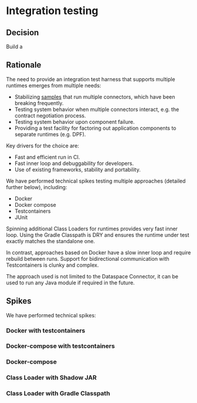 # Integration testing

## Decision

Build a 

## Rationale

The need to provide an integration test harness that supports multiple runtimes emerges from multiple needs:

- Stabilizing [samples](../../samples) that run multiple connectors, which have been breaking frequently.
- Testing system behavior when multiple connectors interact, e.g. the contract negotiation process.
- Testing system behavior upon component failure.
- Providing a test facility for factoring out application components to separate runtimes (e.g. DPF).

Key drivers for the choice are:

- Fast and efficient run in CI.
- Fast inner loop and debuggability for developers.
- Use of existing frameworks, stability and portability.

We have performed technical spikes testing multiple approaches (detailed further below), including:
- Docker
- Docker compose
- Testcontainers
- JUnit

Spinning additional Class Loaders for runtimes provides very fast inner loop. Using the Gradle Classpath
is DRY and ensures the runtime under test exactly matches the standalone one.

In contrast, approaches based on Docker have a slow inner loop and require rebuild between runs.
Support for bidirectional communication with Testcontainers is clunky and complex.

The approach used is not limited to the Dataspace Connector, it can be used to run any Java module
if required in the future.

## Spikes

We have performed technical spikes:

### Docker with testcontainers

### Docker-compose with testcontainers

### Docker-compose

### Class Loader with Shadow JAR

### Class Loader with Gradle Classpath
